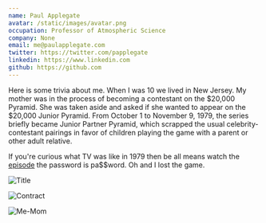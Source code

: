 ```yaml
---
name: Paul Applegate
avatar: /static/images/avatar.png
occupation: Professor of Atmospheric Science
company: None
email: me@paulapplegate.com
twitter: https://twitter.com/papplegate
linkedin: https://www.linkedin.com
github: https://github.com
---
```


Here is some trivia about me. When I was 10 we lived in New Jersey. My mother was in the process of becoming a contestant on the $20,000 Pyramid. She was taken aside and asked if she wanted to appear on the $20,000 Junior Pyramid.
From October 1 to November 9, 1979, the series briefly became Junior Partner Pyramid, which scrapped the usual celebrity-contestant pairings in favor of children playing the game with a parent or other adult relative.

If you're curious what TV was like in 1979 then be all means watch the [episode](https://vimeo.com/26595314) the password is pa$$word.
Oh and I lost the game.

![Title](/static/images/Pyramid-title-1280w-2.webp)

![Contract](/static/images/contract-1280w-3.webp)

![Me-Mom](/static/images/Me-Mom-1280w-2.webp)

